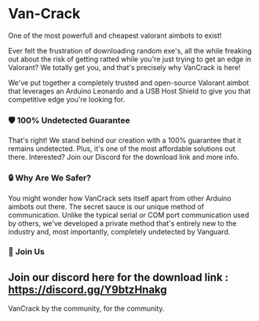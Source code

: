 # Van-Crack
One of the most powerfull and cheapest valorant aimbots to exist! 


Ever felt the frustration of downloading random exe's, all the while freaking out about the risk of getting ratted while you're just trying to get an edge in Valorant? We totally get you, and that's precisely why VanCrack is here!

We've put together a completely trusted and open-source Valorant aimbot that leverages an Arduino Leonardo and a USB Host Shield to give you that competitive edge you're looking for.

### 🛡️ 100% Undetected Guarantee

That's right! We stand behind our creation with a 100% guarantee that it remains undetected. Plus, it's one of the most affordable solutions out there. Interested? Join our Discord for the download link and more info.

### 🔒 Why Are We Safer?

You might wonder how VanCrack sets itself apart from other Arduino aimbots out there. The secret sauce is our unique method of communication. Unlike the typical serial or COM port communication used by others, we've developed a private method that's entirely new to the industry and, most importantly, completely undetected by Vanguard.

### 🤝 Join Us

Join our discord here for the download link :  https://discord.gg/Y9btzHnakg
---
VanCrack by the community, for the community.
